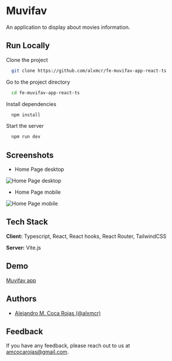 
# Muvifav

An application to display about movies information.


## Run Locally

Clone the project

```bash
  git clone https://github.com/alxmcr/fe-muvifav-app-react-ts
```

Go to the project directory

```bash
  cd fe-muvifav-app-react-ts
```

Install dependencies

```bash
  npm install
```

Start the server

```bash
  npm run dev
```


## Screenshots

- Home Page desktop

![Home Page desktop](https://muvifav-app.netlify.app/public/screenshots/home-page-mobile.png)

- Home Page mobile

![Home Page mobile](https://muvifav-app.netlify.app/)

## Tech Stack

**Client:** Typescript, React, React hooks, React Router, TailwindCSS

**Server:** Vite.js


## Demo

[Muvifav app](https://muvifav-app.netlify.app/)


## Authors

- [Alejandro M. Coca Rojas (@alxmcr)](https://www.github.com/alxmcr)


## Feedback

If you have any feedback, please reach out to us at amcocarojas@gmail.com.

